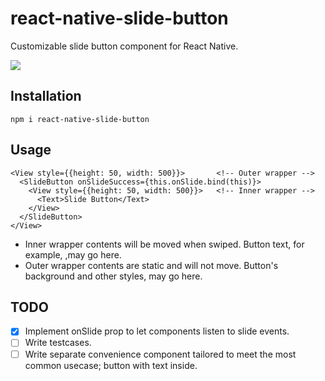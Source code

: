 # react-native-slide-button
Customizable slide button component for React Native.

![](http://i.imgur.com/Fue6MKo.gif)

Installation
---
```
npm i react-native-slide-button
```

Usage
---

```
<View style={{height: 50, width: 500}}>       <!-- Outer wrapper -->
  <SlideButton onSlideSuccess={this.onSlide.bind(this)}>
    <View style={{height: 50, width: 500}}>   <!-- Inner wrapper -->
      <Text>Slide Button</Text>
    </View>
  </SlideButton>
</View>
```
* Inner wrapper contents will be moved when swiped. Button text, for example, ,may go here.
* Outer wrapper contents are static and will not move. Button's background and other styles, may go here.

TODO
---
- [x] Implement onSlide prop to let components listen to slide events.
- [ ] Write testcases.
- [ ] Write separate convenience component tailored to meet the most common usecase; button with text inside.
